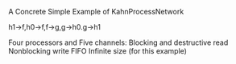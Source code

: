 A Concrete Simple Example of KahnProcessNetwork

h1->f,h0->f,f->g,g->h0.g->h1

Four processors and Five channels: 
Blocking and destructive read 
Nonblocking write
FIFO
Infinite size (for this example)
